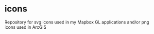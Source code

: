 # icons

Repository for svg icons used in my Mapbox GL applications and/or png icons used in ArcGIS

